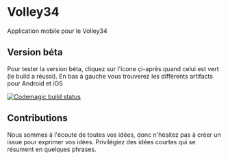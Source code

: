 # Volley34

Application mobile pour le Volley34 

## Version béta

Pour tester la version béta, cliquez sur l'icone çi-après quand celui est vert (le build a réussi). En bas à gauche vous trouverez les différents artifacts pour Android et iOS

[![Codemagic build status](https://api.codemagic.io/apps/5e9a2bf718efc220e89ca590/5e9a2bf718efc220e89ca58f/status_badge.svg)](https://codemagic.io/apps/5e9a2bf718efc220e89ca590/5e9a2bf718efc220e89ca58f/latest_build)


## Contributions

Nous sommes à l'écoute de toutes vos idées, donc n'hésitez pas à créer un issue pour exprimer vos idées. 
Privilégiez des idées courtes qui se résument en quelques phrases.



